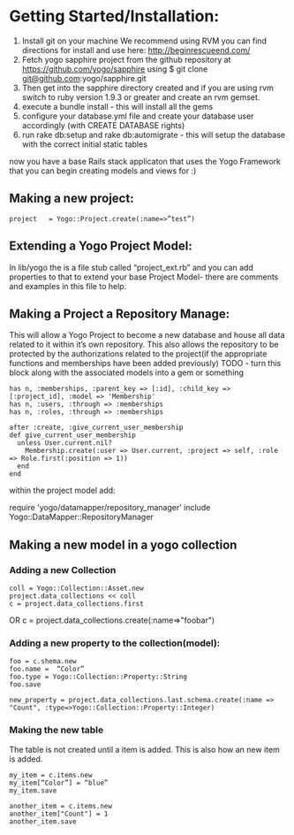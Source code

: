 # Getting Started/Installation:

1. Install git on your machine
We recommend using RVM you can find directions for install and use here: http://beginrescueend.com/ 
2. Fetch yogo sapphire project from the github repository at https://github.com/yogo/sapphire using $ git clone git@github.com:yogo/sapphire.git
3. Then get into the sapphire directory created and if you are using rvm switch to ruby version 1.9.3 or greater and create an rvm gemset.
4. execute a bundle install - this will install all the gems
5. configure your database.yml file and create your database user accordingly (with CREATE DATABASE rights)
6. run rake db:setup and rake db:automigrate - this will setup the database with the correct initial static tables

now you have a base Rails stack applicaton that uses the Yogo Framework that you can begin creating models and views for :)

## Making a new project:

    project   = Yogo::Project.create(:name=>”test”)

## Extending a Yogo Project Model:

In lib/yogo the is a file stub called “project_ext.rb” and you can add properties to that to extend your base Project Model- there are comments and examples in this file to help.

## Making a Project a Repository Manage:

This will allow a Yogo Project to become a new database and house all data related to it within it’s own repository.  This also allows the repository to be protected by the authorizations related to the project(if the appropriate functions and memberships have been added previously) TODO - turn this block along with the associated models into a gem or something
    
    has n, :memberships, :parent_key => [:id], :child_key => [:project_id], :model => 'Membership'
    has n, :users, :through => :memberships
    has n, :roles, :through => :memberships

    after :create, :give_current_user_membership
    def give_current_user_membership
      unless User.current.nil?
        Membership.create(:user => User.current, :project => self, :role => Role.first(:position => 1))
      end
    end
    
within the project model add:

require 'yogo/datamapper/repository_manager' 
include Yogo::DataMapper::RepositoryManager

## Making a new model in a yogo collection

### Adding a new Collection

    coll = Yogo::Collection::Asset.new
    project.data_collections << coll
    c = project.data_collections.first
OR
    c = project.data_collections.create(:name=>"foobar")
    
### Adding a new property to the collection(model):

    foo = c.shema.new
    foo.name =  “Color”
    foo.type = Yogo::Collection::Property::String
    foo.save
    
    new_property = project.data_collections.last.schema.create(:name => "Count", :type=>Yogo::Collection::Property::Integer)
### Making the new table

The table is not created until a item is added.  This is also how an new item is added.

    my_item = c.items.new
    my_item[“Color”] = “blue”
    my_item.save
    
    another_item = c.items.new
    another_item["Count"] = 1
    another_item.save